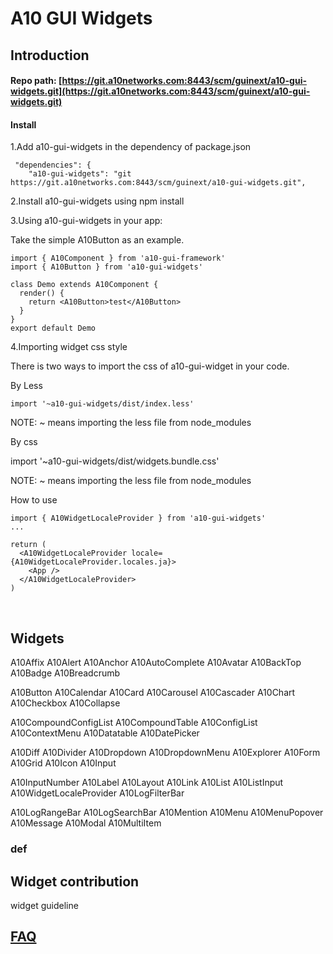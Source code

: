 # A10 GUI Widgets

## Introduction <a id="introduction"></a>

#### Repo path: [https://git.a10networks.com:8443/scm/guinext/a10-gui-widgets.git](https://git.a10networks.com:8443/scm/guinext/a10-gui-widgets.git) <a id="repo-path"></a>

#### Install <a id="install"></a>

1.Add a10-gui-widgets in the dependency of package.json

```text
 "dependencies": {
    "a10-gui-widgets": "git https://git.a10networks.com:8443/scm/guinext/a10-gui-widgets.git",
```

2.Install a10-gui-widgets using npm install

3.Using a10-gui-widgets in your app:

Take the simple A10Button as an example.

```text
import { A10Component } from 'a10-gui-framework'
import { A10Button } from 'a10-gui-widgets'

class Demo extends A10Component {
  render() {
    return <A10Button>test</A10Button>
  }
}
export default Demo 
```

4.Importing widget css style

There is two ways to import the css of a10-gui-widget in your code.

By Less

```text
import '~a10-gui-widgets/dist/index.less'
```

NOTE: ~ means importing the less file from node\_modules

By css

import '~a10-gui-widgets/dist/widgets.bundle.css'

NOTE: ~ means importing the less file from node\_modules

How to use

```text
import { A10WidgetLocaleProvider } from 'a10-gui-widgets'
...

return (
  <A10WidgetLocaleProvider locale={A10WidgetLocaleProvider.locales.ja}>
    <App />
  </A10WidgetLocaleProvider>
)
```

​

## Widgets  <a id="core-components"></a>

A10Affix A10Alert A10Anchor A10AutoComplete A10Avatar A10BackTop A10Badge A10Breadcrumb

A10Button A10Calendar A10Card A10Carousel A10Cascader A10Chart A10Checkbox A10Collapse

A10CompoundConfigList A10CompoundTable A10ConfigList A10ContextMenu A10Datatable A10DatePicker

A10Diff A10Divider A10Dropdown A10DropdownMenu A10Explorer A10Form A10Grid A10Icon A10Input

A10InputNumber A10Label A10Layout A10Link A10List A10ListInput A10WidgetLocaleProvider A10LogFilterBar

A10LogRangeBar A10LogSearchBar A10Mention A10Menu A10MenuPopover A10Message A10Modal A10MultiItem



### def <a id="def"></a>



## Widget contribution

widget guideline

## ​[FAQ](https://a10-gui.gitbook.io/ugf/faq/a10-gui-framework)​ <a id="faq"></a>

